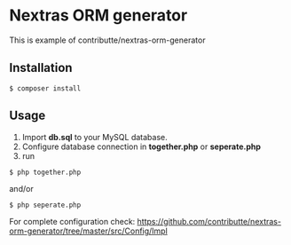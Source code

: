 # Nextras ORM generator

This is example of contributte/nextras-orm-generator

## Installation

```
$ composer install
```

## Usage

1) Import **db.sql** to your MySQL database.
2) Configure database connection in **together.php** or **seperate.php**
3) run 
```
$ php together.php
```
and/or
```
$ php seperate.php
```

For complete configuration check:
https://github.com/contributte/nextras-orm-generator/tree/master/src/Config/Impl
